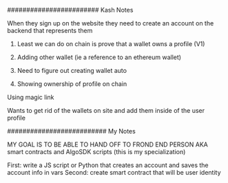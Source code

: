 ######################## Kash Notes

When they sign up on the website they need to create an account on the backend that represents them

1. Least we can do on chain is prove that a wallet owns a profile (V1)
2. Adding other wallet (ie a reference to an ethereum wallet)


1. Need to figure out creating wallet auto
2. Showing ownership of profile on chain

Using magic link

Wants to get rid of the wallets on site and add them inside of the user profile


########################## My Notes

MY GOAL IS TO BE ABLE TO HAND OFF TO FROND END PERSON
	AKA smart contracts and AlgoSDK scripts (this is my specialization)

First: write a JS script or Python that creates an account and saves the account info in vars
Second: create smart contract that will be user identity